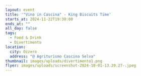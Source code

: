 ```yaml
---
layout: event
title: '"Vino in Cascina" - King Biscuits Time'
starts_at: 2024-11-22T19:30:00
ends_at: ""
all_day: false
tags:
  - Food & Drink
  - Divertimento
location:
  city: Ozzero
  address: "@ Agriturismo Cascina Selva"
thumbnail: images/uploads/divertimento1.png
flyer: images/uploads/screenshot-2024-10-01-13.20.27-.jpeg
---
```

